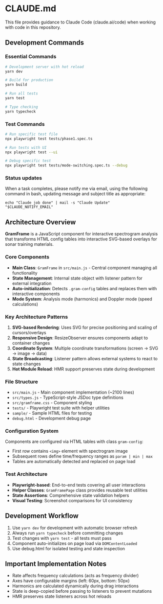 # CLAUDE.md

This file provides guidance to Claude Code (claude.ai/code) when working with code in this repository.

## Development Commands

### Essential Commands
```bash
# Development server with hot reload
yarn dev

# Build for production
yarn build

# Run all tests
yarn test

# Type checking
yarn typecheck
```

### Test Commands
```bash
# Run specific test file
npx playwright test tests/phase1.spec.ts

# Run tests with UI
npx playwright test --ui

# Debug specific test
npx playwright test tests/mode-switching.spec.ts --debug
```

### Status updates

When a task completes, please notify me via email, using the following command in bash, updating message and subject title as appropriate:

```
echo "Claude job done" | mail -s "Claude Update" "$CLAUDE_NOTIFY_EMAIL"
```
## Architecture Overview

**GramFrame** is a JavaScript component for interactive spectrogram analysis that transforms HTML config tables into interactive SVG-based overlays for sonar training materials.

### Core Components

- **Main Class**: `GramFrame` in `src/main.js` - Central component managing all functionality
- **State Management**: Internal state object with listener pattern for external integration
- **Auto-initialization**: Detects `.gram-config` tables and replaces them with interactive components
- **Mode System**: Analysis mode (harmonics) and Doppler mode (speed calculations)

### Key Architecture Patterns

1. **SVG-based Rendering**: Uses SVG for precise positioning and scaling of cursors/overlays
2. **Responsive Design**: ResizeObserver ensures components adapt to container changes  
3. **Coordinate System**: Multiple coordinate transformations (screen → SVG → image → data)
4. **State Broadcasting**: Listener pattern allows external systems to react to state changes
5. **Hot Module Reload**: HMR support preserves state during development

### File Structure

- `src/main.js` - Main component implementation (~2100 lines)
- `src/types.js` - TypeScript-style JSDoc type definitions
- `src/gramframe.css` - Component styling
- `tests/` - Playwright test suite with helper utilities
- `sample/` - Sample HTML files for testing
- `debug.html` - Development debug page

### Configuration System

Components are configured via HTML tables with class `gram-config`:
- First row contains `<img>` element with spectrogram image
- Subsequent rows define time/frequency ranges as `param | min | max`
- Tables are automatically detected and replaced on page load

### Test Architecture

- **Playwright-based**: End-to-end tests covering all user interactions
- **Helper Classes**: `GramFramePage` class provides reusable test utilities
- **State Assertions**: Comprehensive state validation helpers
- **Visual Testing**: Screenshot comparisons for UI consistency

## Development Workflow

1. Use `yarn dev` for development with automatic browser refresh
2. Always run `yarn typecheck` before committing changes
3. Test changes with `yarn test` - all tests must pass
4. Component auto-initializes on page load via `DOMContentLoaded`
5. Use debug.html for isolated testing and state inspection

## Important Implementation Notes

- Rate affects frequency calculations (acts as frequency divider)
- Axes have configurable margins (left: 60px, bottom: 50px)
- Harmonics are calculated dynamically during drag interactions
- State is deep-copied before passing to listeners to prevent mutations
- HMR preserves state listeners across hot reloads
